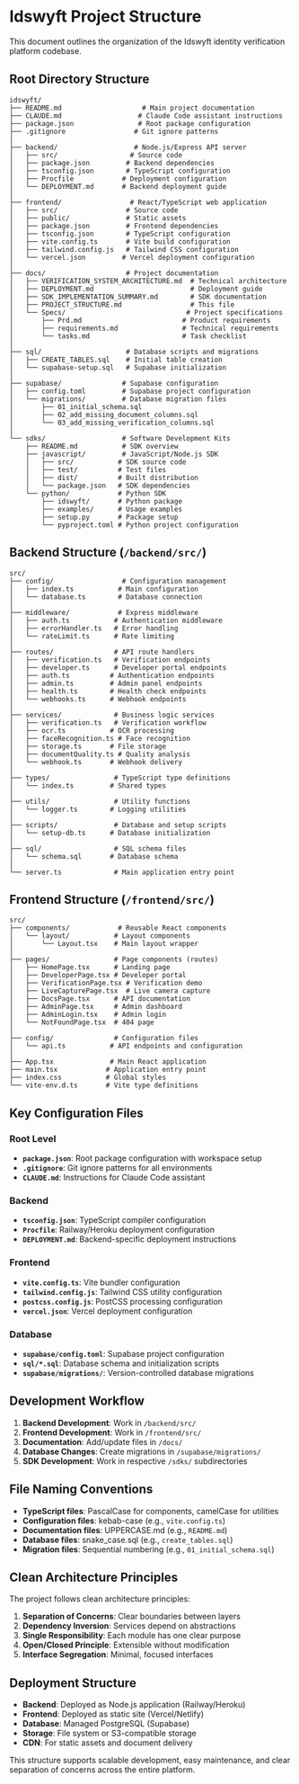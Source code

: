 # Idswyft Project Structure

This document outlines the organization of the Idswyft identity verification platform codebase.

## Root Directory Structure

```
idswyft/
├── README.md                    # Main project documentation
├── CLAUDE.md                   # Claude Code assistant instructions
├── package.json                # Root package configuration
├── .gitignore                 # Git ignore patterns
│
├── backend/                   # Node.js/Express API server
│   ├── src/                  # Source code
│   ├── package.json         # Backend dependencies
│   ├── tsconfig.json        # TypeScript configuration
│   ├── Procfile            # Deployment configuration
│   └── DEPLOYMENT.md       # Backend deployment guide
│
├── frontend/                 # React/TypeScript web application
│   ├── src/                 # Source code
│   ├── public/              # Static assets
│   ├── package.json         # Frontend dependencies
│   ├── tsconfig.json        # TypeScript configuration
│   ├── vite.config.ts       # Vite build configuration
│   ├── tailwind.config.js   # Tailwind CSS configuration
│   └── vercel.json         # Vercel deployment configuration
│
├── docs/                    # Project documentation
│   ├── VERIFICATION_SYSTEM_ARCHITECTURE.md  # Technical architecture
│   ├── DEPLOYMENT.md                        # Deployment guide
│   ├── SDK_IMPLEMENTATION_SUMMARY.md        # SDK documentation
│   ├── PROJECT_STRUCTURE.md                 # This file
│   └── Specs/                              # Project specifications
│       ├── Prd.md                         # Product requirements
│       ├── requirements.md                # Technical requirements
│       └── tasks.md                       # Task checklist
│
├── sql/                     # Database scripts and migrations
│   ├── CREATE_TABLES.sql    # Initial table creation
│   └── supabase-setup.sql   # Supabase initialization
│
├── supabase/               # Supabase configuration
│   ├── config.toml         # Supabase project configuration
│   └── migrations/         # Database migration files
│       ├── 01_initial_schema.sql
│       ├── 02_add_missing_document_columns.sql
│       └── 03_add_missing_verification_columns.sql
│
└── sdks/                   # Software Development Kits
    ├── README.md           # SDK overview
    ├── javascript/         # JavaScript/Node.js SDK
    │   ├── src/           # SDK source code
    │   ├── test/          # Test files
    │   ├── dist/          # Built distribution
    │   └── package.json   # SDK dependencies
    └── python/            # Python SDK
        ├── idswyft/       # Python package
        ├── examples/      # Usage examples
        ├── setup.py       # Package setup
        └── pyproject.toml # Python project configuration
```

## Backend Structure (`/backend/src/`)

```
src/
├── config/                 # Configuration management
│   ├── index.ts           # Main configuration
│   └── database.ts        # Database connection
│
├── middleware/            # Express middleware
│   ├── auth.ts           # Authentication middleware
│   ├── errorHandler.ts   # Error handling
│   └── rateLimit.ts      # Rate limiting
│
├── routes/               # API route handlers
│   ├── verification.ts   # Verification endpoints
│   ├── developer.ts      # Developer portal endpoints
│   ├── auth.ts          # Authentication endpoints
│   ├── admin.ts         # Admin panel endpoints
│   ├── health.ts        # Health check endpoints
│   └── webhooks.ts      # Webhook endpoints
│
├── services/             # Business logic services
│   ├── verification.ts   # Verification workflow
│   ├── ocr.ts           # OCR processing
│   ├── faceRecognition.ts # Face recognition
│   ├── storage.ts       # File storage
│   ├── documentQuality.ts # Quality analysis
│   └── webhook.ts       # Webhook delivery
│
├── types/                # TypeScript type definitions
│   └── index.ts         # Shared types
│
├── utils/                # Utility functions
│   └── logger.ts        # Logging utilities
│
├── scripts/              # Database and setup scripts
│   └── setup-db.ts      # Database initialization
│
├── sql/                  # SQL schema files
│   └── schema.sql       # Database schema
│
└── server.ts             # Main application entry point
```

## Frontend Structure (`/frontend/src/`)

```
src/
├── components/            # Reusable React components
│   └── layout/           # Layout components
│       └── Layout.tsx    # Main layout wrapper
│
├── pages/                # Page components (routes)
│   ├── HomePage.tsx      # Landing page
│   ├── DeveloperPage.tsx # Developer portal
│   ├── VerificationPage.tsx # Verification demo
│   ├── LiveCapturePage.tsx  # Live camera capture
│   ├── DocsPage.tsx      # API documentation
│   ├── AdminPage.tsx     # Admin dashboard
│   ├── AdminLogin.tsx    # Admin login
│   └── NotFoundPage.tsx  # 404 page
│
├── config/               # Configuration files
│   └── api.ts           # API endpoints and configuration
│
├── App.tsx              # Main React application
├── main.tsx            # Application entry point
├── index.css           # Global styles
└── vite-env.d.ts       # Vite type definitions
```

## Key Configuration Files

### Root Level
- **`package.json`**: Root package configuration with workspace setup
- **`.gitignore`**: Git ignore patterns for all environments
- **`CLAUDE.md`**: Instructions for Claude Code assistant

### Backend
- **`tsconfig.json`**: TypeScript compiler configuration
- **`Procfile`**: Railway/Heroku deployment configuration
- **`DEPLOYMENT.md`**: Backend-specific deployment instructions

### Frontend
- **`vite.config.ts`**: Vite bundler configuration
- **`tailwind.config.js`**: Tailwind CSS utility configuration
- **`postcss.config.js`**: PostCSS processing configuration
- **`vercel.json`**: Vercel deployment configuration

### Database
- **`supabase/config.toml`**: Supabase project configuration
- **`sql/*.sql`**: Database schema and initialization scripts
- **`supabase/migrations/`**: Version-controlled database migrations

## Development Workflow

1. **Backend Development**: Work in `/backend/src/`
2. **Frontend Development**: Work in `/frontend/src/`
3. **Documentation**: Add/update files in `/docs/`
4. **Database Changes**: Create migrations in `/supabase/migrations/`
5. **SDK Development**: Work in respective `/sdks/` subdirectories

## File Naming Conventions

- **TypeScript files**: PascalCase for components, camelCase for utilities
- **Configuration files**: kebab-case (e.g., `vite.config.ts`)
- **Documentation files**: UPPERCASE.md (e.g., `README.md`)
- **Database files**: snake_case.sql (e.g., `create_tables.sql`)
- **Migration files**: Sequential numbering (e.g., `01_initial_schema.sql`)

## Clean Architecture Principles

The project follows clean architecture principles:

1. **Separation of Concerns**: Clear boundaries between layers
2. **Dependency Inversion**: Services depend on abstractions
3. **Single Responsibility**: Each module has one clear purpose
4. **Open/Closed Principle**: Extensible without modification
5. **Interface Segregation**: Minimal, focused interfaces

## Deployment Structure

- **Backend**: Deployed as Node.js application (Railway/Heroku)
- **Frontend**: Deployed as static site (Vercel/Netlify)
- **Database**: Managed PostgreSQL (Supabase)
- **Storage**: File system or S3-compatible storage
- **CDN**: For static assets and document delivery

This structure supports scalable development, easy maintenance, and clear separation of concerns across the entire platform.